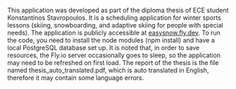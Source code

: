 This application was developed as part of the diploma thesis of ECE student Konstantinos Stavropoulos. It is a scheduling application for winter sports lessons (skiing, snowboarding, and adaptive skiing for people with special needs). The application is publicly accessible at [easysnow.fly.dev](https://easysnow.fly.dev). To run the code, you need to install the node modules (npm install) and have a local PostgreSQL database set up. It is noted that, in order to save resources, the Fly.io server occasionally goes to sleep, so the application may need to be refreshed on first load. The report of the thesis is the file named thesis_auto_translated.pdf, which is auto translated in English, therefore it may contain some language errors.
